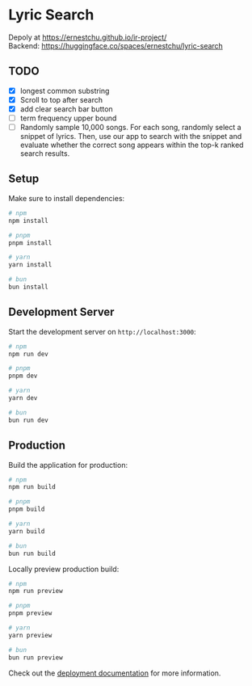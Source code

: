 # Lyric Search

Depoly at https://ernestchu.github.io/ir-project/  
Backend: https://huggingface.co/spaces/ernestchu/lyric-search

## TODO
- [x] longest common substring
- [x] Scroll to top after search
- [x] add clear search bar button
- [ ] term frequency upper bound
- [ ] Randomly sample 10,000 songs. For each song, randomly select a snippet of lyrics. Then, use our app to search with the snippet and evaluate whether the correct song appears within the top-k ranked search results.

## Setup

Make sure to install dependencies:

```bash
# npm
npm install

# pnpm
pnpm install

# yarn
yarn install

# bun
bun install
```

## Development Server

Start the development server on `http://localhost:3000`:

```bash
# npm
npm run dev

# pnpm
pnpm dev

# yarn
yarn dev

# bun
bun run dev
```

## Production

Build the application for production:

```bash
# npm
npm run build

# pnpm
pnpm build

# yarn
yarn build

# bun
bun run build
```

Locally preview production build:

```bash
# npm
npm run preview

# pnpm
pnpm preview

# yarn
yarn preview

# bun
bun run preview
```

Check out the [deployment documentation](https://nuxt.com/docs/getting-started/deployment) for more information.
